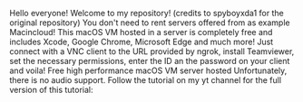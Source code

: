 Hello everyone! Welcome to my repository! (credits to spyboyxda1 for the original repository)
You don't need to rent servers offered from as example Macincloud!
This macOS VM hosted in a server is completely free and includes Xcode, Google Chrome, Microsoft Edge and much more!
Just connect with a VNC client to the URL provided by ngrok, install Teamviewer, set the necessary permissions, enter the ID an the password on your client and voila! Free high performance macOS VM server hosted
Unfortunately, there is no audio support. 
Follow the tutorial on my yt channel for the full version of this tutorial: 
